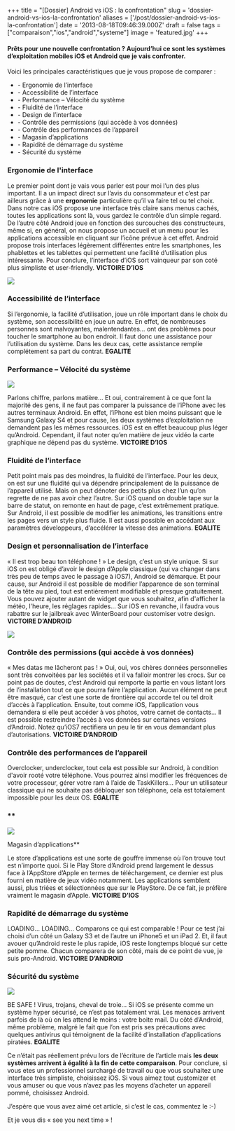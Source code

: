 +++
title = "[Dossier] Android vs iOS : la confrontation"
slug = 'dossier-android-vs-ios-la-confrontation'
aliases = ['/post/dossier-android-vs-ios-la-confrontation']
date = '2013-08-18T09:46:39.000Z'
draft = false
tags = ["comparaison","ios","android","systeme"]
image = 'featured.jpg'
+++

#### **Prêts pour une nouvelle confrontation ? Aujourd’hui ce sont les systèmes d’exploitation mobiles iOS et Android que je vais confronter.**

Voici les principales caractéristiques que je vous propose de comparer :

*   \- Ergonomie de l’interface
*   \- Accessibilité de l’interface
*   \- Performance – Vélocité du système
*   \- Fluidité de l’interface
*   \- Design de l’interface
*   \- Contrôle des permissions (qui accède à vos données)
*   \- Contrôle des performances de l’appareil
*   \- Magasin d’applications
*   \- Rapidité de démarrage du système
*   \- Sécurité du système

### **Ergonomie de l'interface**

Le premier point dont je vais vous parler est pour moi l’un des plus important. Il a un impact direct sur l’avis du consommateur et c’est par ailleurs grâce à une **ergonomie** particulière qu’il va faire tel ou tel choix. Dans notre cas iOS propose une interface très claire sans menus cachés, toutes les applications sont là, vous gardez le contrôle d’un simple regard. De l’autre côté Android joue en fonction des surcouches des constructeurs, même si, en général, on nous propose un accueil et un menu pour les applications accessible en cliquant sur l’icône prévue à cet effet. Android propose trois interfaces légèrement différentes entre les smartphones, les phablettes et les tablettes qui permettent une facilité d’utilisation plus intéressante. Pour conclure, l’interface d’iOS sort vainqueur par son coté plus simpliste et user-friendly. **VICTOIRE D’IOS**

**![](tablettes-tactiles-ipad-android-surface-640x534.jpg)**

### **Accessibilité de l’interface**

Si l’ergonomie, la facilité d’utilisation, joue un rôle important dans le choix du système, son accessibilité en joue un autre. En effet, de nombreuses personnes sont malvoyantes, malentendantes… ont des problèmes pour toucher le smartphone au bon endroit. Il faut donc une assistance pour l’utilisation du système. Dans les deux cas, cette assistance remplie complétement sa part du contrat. **EGALITE**

### **Performance – Vélocité du système**

![](ALPHA12.jpg)

Parlons chiffre, parlons matière… Et oui, contrairement à ce que font la majorité des gens, il ne faut pas comparer la puissance de l’iPhone avec les autres terminaux Android. En effet, l’iPhone est bien moins puissant que le Samsung Galaxy S4 et pour cause, les deux systèmes d’exploitation ne demandent pas les mêmes ressources. iOS est en effet beaucoup plus léger qu’Android. Cependant, il faut noter qu’en matière de jeux vidéo la carte graphique ne dépend pas du système. **VICTOIRE D’IOS**

### **Fluidité de l’interface**

Petit point mais pas des moindres, la fluidité de l’interface. Pour les deux, on est sur une fluidité qui va dépendre principalement de la puissance de l’appareil utilisé. Mais on peut dénoter des petits plus chez l’un qu’on regrette de ne pas avoir chez l’autre. Sur iOS quand on double tape sur la barre de statut, on remonte en haut de page, c’est extrêmement pratique. Sur Android, il est possible de modifier les animations, les transitions entre les pages vers un style plus fluide. Il est aussi possible en accédant aux paramètres développeurs, d’accélérer la vitesse des animations. **EGALITE**

### **Design et personnalisation de l’interface**

« Il est trop beau ton téléphone ! » Le design, c’est un style unique. Si sur iOS on  est obligé d’avoir le design d’Apple classique (qui va changer dans très peu de temps avec le passage à iOS7), Android se démarque. Et pour cause, sur Android il est possible de modifier l’apparence de son terminal de la tête au pied, tout est entièrement modifiable et presque gratuitement. Vous pouvez ajouter autant de widget que vous souhaitez, afin d'afficher la météo, l'heure, les réglages rapides...  Sur iOS en revanche, il faudra vous rabattre sur le jailbreak avec WinterBoard pour customiser votre design. **VICTOIRE D’ANDROID**

![](concept.jpg)

### **Contrôle des permissions (qui accède à vos données)**

« Mes datas me lâcheront pas ! » Oui, oui, vos chères données personnelles sont très convoitées par les sociétés et il va falloir montrer les crocs. Sur ce point pas de doutes, c’est Android qui remporte la partie en vous listant lors de l’installation tout ce que pourra faire l’application. Aucun élément ne peut être masqué, car c’est une sorte de frontière qui accorde tel ou tel droit d’accès à l’application. Ensuite, tout comme iOS, l’application vous demandera si elle peut accéder à vos photos, votre carnet de contacts… Il est possible restreindre l’accès à vos données sur certaines versions d’Android. Notez qu’iOS7 rectifiera un peu le tir en vous demandant plus d’autorisations. **VICTOIRE D’ANDROID**

### **Contrôle des performances de l’appareil**

Overclocker, underclocker, tout cela est possible sur Android, à condition d'avoir rooté votre téléphone. Vous pourrez ainsi modifier les fréquences de votre processeur, gérer votre ram à l’aide de TaskKillers… Pour un utilisateur classique qui ne souhaite pas débloquer son téléphone, cela est totalement impossible pour les deux OS. **EGALITE**

### **

![](Amazon-appstore.png)

Magasin d’applications**

Le store d’applications est une sorte de gouffre immense où l’on trouve tout est n’importe quoi. Si le Play Store d’Android prend largement le dessus face à l’AppStore d’Apple en termes de téléchargement, ce dernier est plus fourni en matière de jeux vidéo notamment. Les applications semblent aussi, plus triées et sélectionnées que sur le PlayStore. De ce fait, je préfère vraiment le magasin d’Apple. **VICTOIRE D’IOS**

### **Rapidité de démarrage du système**

LOADING… LOADING… Comparons ce qui est comparable ! Pour ce test j’ai choisi d’un côté un Galaxy S3 et de l’autre un iPhone5 et un iPad 2. Et, il faut avouer qu’Android reste le plus rapide, iOS reste longtemps bloqué sur cette petite pomme. Chacun comparera de son côté, mais de ce point de vue, je suis pro-Android. **VICTOIRE D’ANDROID**

### **Sécurité du système**

![](phone-security.jpg)

BE SAFE ! Virus, trojans, cheval de troie… Si iOS se présente comme un système hyper sécurisé, ce n’est pas totalement vrai. Les menaces arrivent parfois de là où on les attend le moins : votre boite mail. Du côté d’Android, même problème, malgré le fait que l’on est pris ses précautions avec quelques antivirus qui témoignent de la facilité d’installation d’applications piratées. **EGALITE**

Ce n’était pas réellement prévu lors de l’écriture de l’article mais **les deux systèmes arrivent à égalité à la fin de cette comparaison**. Pour conclure, si vous etes un professionnel surchargé de travail ou que vous souhaitez une interface très simpliste, choisissez iOS. Si vous aimez tout customizer et vous amuser ou que vous n’avez pas les moyens d’acheter un appareil pommé, choisissez Android.

J’espère que vous avez aimé cet article, si c’est le cas, commentez le :-)

Et je vous dis « see you next time » !
